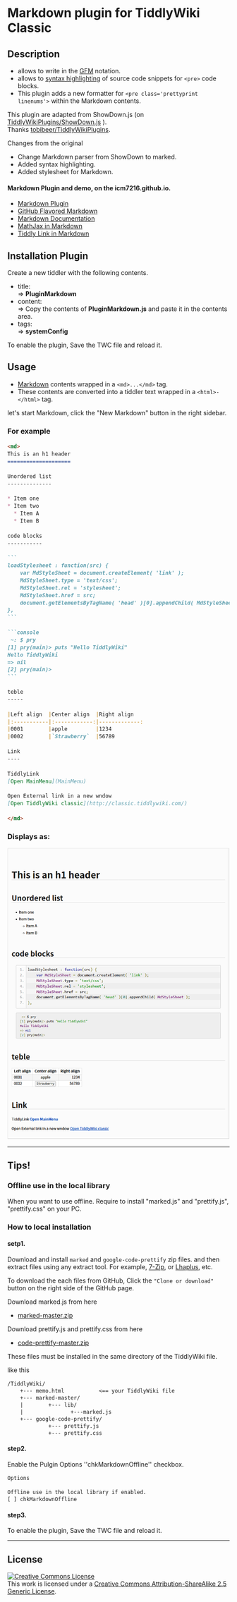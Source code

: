 
# Markdown plugin for TiddlyWiki Classic


## Description 

*   allows to write in the [GFM](https://help.github.com/articles/github-flavored-markdown) notation.
*   allows to [syntax highlighting](https://github.com/google/code-prettify) of source code snippets for 
`<pre>` code blocks.  
*   This plugin adds a new formatter for `<pre class='prettyprint linenums'>` within the Markdown contents. 



This plugin are adapted from ShowDown.js (on [TiddlyWikiPlugins/ShowDown.js](https://github.com/tobibeer/TiddlyWikiPlugins/blob/master/plugins/ShowDown.js)
).  
Thanks [tobibeer/TiddlyWikiPlugins](https://github.com/tobibeer/TiddlyWikiPlugins).

Changes from the original
*   Change Markdown parser from ShowDown to marked.
*   Added syntax highlighting.
*   Added stylesheet for Markdown.


#### Markdown Plugin and demo, on the icm7216.github.io.

*   [Markdown Plugin](https://icm7216.github.io/MyTiddlyWiki/#PluginMarkdown)
*   [GitHub Flavored Markdown](https://icm7216.github.io/MyTiddlyWiki/#%5B%5BGitHub%20Flavored%20Markdown%5D%5D
)
*   [Markdown Documentation](https://icm7216.github.io/MyTiddlyWiki/#%5B%5BMarkdown%20Documentation%5D%5D)
*   [MathJax in Markdown](https://icm7216.github.io/MyTiddlyWiki/#%5B%5BMathJax%20in%20Markdown%5D%5D)
*   [Tiddly Link in Markdown](https://icm7216.github.io/MyTiddlyWiki/#%5B%5BTiddly%20Link%20in%20Markdown%5D%5D)


## Installation Plugin

Create a new tiddler with the following contents.

*   title:  
    => **PluginMarkdown**
*   content:  
    => Copy the contents of **PluginMarkdown.js** and paste it in the contents area.
*   tags:  
    => **systemConfig**

To enable the plugin, Save the TWC file and reload it.


## Usage

*   [Markdown](http://daringfireball.net/projects/markdown/syntax) contents wrapped in a `<md>...</md>` tag.  
*   These contents are converted into a tiddler text wrapped in a `<html>-</html>` tag.

let's start Markdown, click the "New Markdown" button in the right sidebar.


### For example

`````` markdown
<md>
This is an h1 header
====================

Unordered list
--------------

* Item one 
* Item two
  * Item A
  * Item B

code blocks
-----------

```
loadStylesheet : function(src) {
    var MdStyleSheet = document.createElement( 'link' );
    MdStyleSheet.type = 'text/css';
    MdStyleSheet.rel = 'stylesheet';
    MdStyleSheet.href = src;
    document.getElementsByTagName( 'head' )[0].appendChild( MdStyleSheet );
},
```

```console
 ~: $ pry
[1] pry(main)> puts "Hello TiddlyWiki"
Hello TiddlyWiki
=> nil
[2] pry(main)>
```

teble
-----

|Left align  |Center align  |Right align
|:-----------|:------------:|-------------:
|0001        |apple         |1234
|0002        |`Strawberry`  |56789

Link
----

TiddlyLink
[Open MainMenu](MainMenu)

Open External link in a new wndow
[Open TiddlyWiki classic](http://classic.tiddlywiki.com/)

</md>
``````

### Displays as:

![markdown_out.png](./img/markdown_out.png "Markdown output")


----


## Tips! 

### Offline use in the local library

When you want to use offline. Require to install "marked.js" and "prettify.js", "prettify.css" on your PC.

### How to local installation

#### setp1.

Download and install `marked` and `google-code-prettify` zip files. and then extract files using any extract tool. For example, [7-Zip](http://www.7-zip.org/), or [Lhaplus](http://www.forest.impress.co.jp/library/software/lhaplus/), etc.

To download the each files from GitHub, Click the `"Clone or download"` button on the right side of the GitHub page.

Download marked.js from here
*   [marked-master.zip](https://github.com/chjj/marked/tree/master/)

Download prettify.js and prettify.css from here
*   [code-prettify-master.zip](https://github.com/google/code-prettify/tree/master)

These files must be installed in the same directory of the TiddlyWiki file.

like this
```
/TiddlyWiki/
    +--- memo.html           <== your TiddlyWiki file
    +--- marked-master/
    |        +--- lib/
    |               +---marked.js
    +--- google-code-prettify/
             +--- prettify.js
             +--- prettify.css
```


#### step2.

Enable the Pulgin Options ''chkMarkdownOffline'' checkbox.
```
Options

Offline use in the local library if enabled.
[ ] chkMarkdownOffline
```

#### step3.

To enable the plugin, Save the TWC file and reload it.


----


## License

<a rel="license" href="http://creativecommons.org/licenses/by-sa/2.5/"><img alt="Creative Commons License" style="border-width:0" src="https://i.creativecommons.org/l/by-sa/2.5/88x31.png" /></a><br />This work is licensed under a <a rel="license" href="http://creativecommons.org/licenses/by-sa/2.5/">Creative Commons Attribution-ShareAlike 2.5 Generic License</a>.
